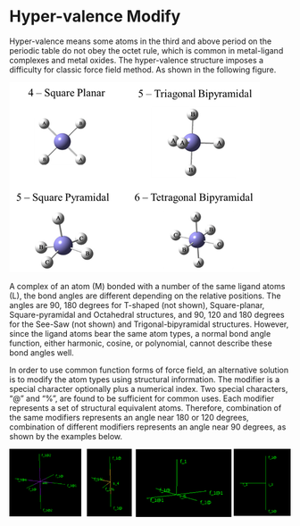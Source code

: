 # Hyper-valence Modify

Hyper-valence means some atoms in the third and above period on the periodic table do not obey the octet rule, which is common in metal-ligand complexes and metal oxides. The hyper-valence structure imposes a difficulty for classic force field method. As shown in the following figure. 
 
![alt text](image.png)

A complex of an atom (M) bonded with a number of the same ligand atoms (L), the bond angles are different depending on the relative positions. The angles are 90, 180 degrees for T-shaped (not shown), Square-planar, Square-pyramidal and Octahedral structures, and 90, 120 and 180 degrees for the See-Saw (not shown) and Trigonal-bipyramidal structures. However, since the ligand atoms bear the same atom types, a normal bond angle function, either harmonic, cosine, or polynomial, cannot describe these bond angles well. 

In order to use common function forms of force field, an alternative solution is to modify the atom types using structural information. The modifier is a special character optionally plus a numerical index. Two special characters, “@” and “%”, are found to be sufficient for common uses. Each modifier represents a set of structural equivalent atoms. Therefore, combination of the same modifiers represents an angle near 180 or 120 degrees, combination of different modifiers represents an angle near 90 degrees, as shown by the examples below. 

![alt text](image-1.png)